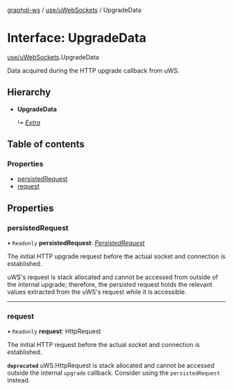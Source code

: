 [graphql-ws](../README.md) / [use/uWebSockets](../modules/use_uwebsockets.md) / UpgradeData

# Interface: UpgradeData

[use/uWebSockets](../modules/use_uwebsockets.md).UpgradeData

Data acquired during the HTTP upgrade callback from uWS.

## Hierarchy

- **UpgradeData**

  ↳ [*Extra*](use_uwebsockets.extra.md)

## Table of contents

### Properties

- [persistedRequest](use_uwebsockets.upgradedata.md#persistedrequest)
- [request](use_uwebsockets.upgradedata.md#request)

## Properties

### persistedRequest

• `Readonly` **persistedRequest**: [*PersistedRequest*](use_uwebsockets.persistedrequest.md)

The initial HTTP upgrade request before the actual
socket and connection is established.

uWS's request is stack allocated and cannot be accessed
from outside of the internal upgrade; therefore, the persisted
request holds the relevant values extracted from the uWS's request
while it is accessible.

___

### request

• `Readonly` **request**: HttpRequest

The initial HTTP request before the actual
socket and connection is established.

**`deprecated`** uWS.HttpRequest is stack allocated and cannot be accessed outside the internal `upgrade` callback. Consider using the `persistedRequest` instead.
